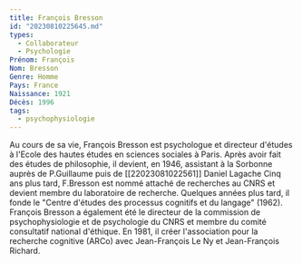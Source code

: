```yaml
---
title: François Bresson  
id: "20230810225645.md"
types:
  - Collaborateur
  - Psychologie
Prénom: François
Nom: Bresson 
Genre: Homme
Pays: France
Naissance: 1921
Décès: 1996
tags:
  - psychophysiologie
---
```


Au cours de sa vie, François Bresson est psychologue et directeur d'études à l'Ecole des hautes études en sciences sociales à Paris. Après avoir fait des études de philosophie, il devient, en 1946, assistant à la Sorbonne auprès de P.Guillaume puis de [[22023081022561]] Daniel Lagache Cinq ans plus tard, F.Bresson est nommé attaché de recherches au CNRS et devient membre du laboratoire de recherche. Quelques années plus tard, il fonde le "Centre d'études des processus cognitifs et du langage" (1962). François Bresson a également été le directeur de la commission de psychophysiologie et de psychologie du CNRS et membre du comité consultatif national d'éthique. En 1981, il créer l'association pour la recherche cognitive (ARCo) avec Jean-François Le Ny et Jean-François Richard.  
